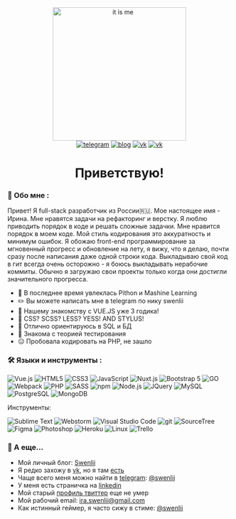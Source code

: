 <div align="center">
  <img src="https://media.giphy.com/media/J60klcdfVdpryi1u78/giphy.gif" alt="it is me" width="300">
</div>
<div align="center">
  <a href="https://t.me/swenlii"><img src="https://img.shields.io/badge/Telegram-26A5E5?style=for-the-badge&logo=telegram&logoColor=white" alt="telegram"></a>
  <a href="https://swenlii.epizy.com"><img src="https://img.shields.io/badge/Blog-crimson?style=for-the-badge&logo=wordpress&logoColor=white" alt="blog"></a>
  <a href="https://www.linkedin.com/in/swenlii"><img src="https://img.shields.io/badge/linkedin-0066DD?style=for-the-badge&logo=linkedin&logoColor=white" alt="vk"></a>
  <a href="https://vk.com/swenlii"><img src="https://img.shields.io/badge/vk-0077FF?style=for-the-badge&logo=vk&logoColor=white" alt="vk"></a>
</div>

<h1 align="center">Приветствую!</h1>

### 🧁 Обо мне :
Привет! Я full-stack разработчик из России🇷🇺. Мое настоящее имя - Ирина. Мне нравятся задачи на рефакторинг и верстку. Я люблю приводить порядок в коде и решать сложные задачки. Мне нравится порядок в моем коде. Мой стиль кодирования это аккуратность и минимум ошибок. Я обожаю front-end программирование за мгновенный прогресс и обновление на лету, я вижу, что я делаю, почти сразу после написания даже одной строки кода.
Выкладываю свой код в гит всегда очень осторожно - я боюсь выкладывать нерабочие коммиты. Обычно я загружаю свои проекты только когда они достигли значительного прогресса. 
- 🤖 В последнее время увлеклась Pithon и Mashine Learning
- ✏️ Вы можете написать мне в telegram по нику swenlii
- 💚 Нашему знакомству с VUE.JS уже 3 годика!
- 🎨 CSS? SCSS? LESS? YESS! AND STYLUS!
- 📆 Отлично ориентируюсь в SQL и БД
- 📖 Знакома с теорией тестирования
- 😑 Пробовала кодировать на PHP, не зашло

### 🛠️ Языки и инструменты :

<img src="https://img.shields.io/badge/Vue.js-02ad77?style=for-the-badge&logo=vue.js&logoColor=white" alt="Vue.js"></img>
<img src="https://img.shields.io/badge/HTML5-blue?style=for-the-badge&logo=html5&logoColor=white" alt="HTML5"></img>
<img src="https://img.shields.io/badge/CSS3-orange?style=for-the-badge&logo=css3&logoColor=white" alt="CSS3"></img>
<img src="https://img.shields.io/badge/JavaScript-yellow?style=for-the-badge&logo=javascript&logoColor=white" alt="JavaScript"></img>
<img src="https://img.shields.io/badge/Nuxt.js-02ad77?style=for-the-badge&logo=nuxt.js&logoColor=white" alt="Nuxt.js"></img>
<img src="https://img.shields.io/badge/Bootstrap_5-blueviolet?style=for-the-badge&logo=bootstrap&logoColor=white" alt="Bootstrap 5"></img>
<img src="https://img.shields.io/badge/Go-00ADD8?style=for-the-badge&logo=go&logoColor=white" alt="GO"></img>
<img src="https://img.shields.io/badge/Webpack-8DD6F9?style=for-the-badge&logo=webpack&logoColor=white" alt="Webpack"></img>
<img src="https://img.shields.io/badge/PHP-5F259F?style=for-the-badge&logo=php&logoColor=white" alt="PHP"></img>
<img src="https://img.shields.io/badge/SASS-CC6699?style=for-the-badge&logo=sass&logoColor=white" alt="SASS"></img>
<img src="https://img.shields.io/badge/npm-bf1817?style=for-the-badge&logo=npm&logoColor=white" alt="npm"></img>
<img src="https://img.shields.io/badge/Node.js-339933?style=for-the-badge&logo=node.js&logoColor=white" alt="Node.js"></img>
<img src="https://img.shields.io/badge/JQuery-0769AD?style=for-the-badge&logo=jquery&logoColor=white" alt="JQuery"></img>
<img src="https://img.shields.io/badge/MySQL-orange?style=for-the-badge&logo=mysql&logoColor=white" alt="MySQL"></img>
<img src="https://img.shields.io/badge/PostgreSQL-blue?style=for-the-badge&logo=postgresql&logoColor=white" alt="PostgreSQL"></img>
<img src="https://img.shields.io/badge/MongoDB-green?style=for-the-badge&logo=mongodb&logoColor=white" alt="MongoDB"></img>

Инструменты:

<img src="https://img.shields.io/badge/Sublime_Text-gray?style=for-the-badge&logo=sublimetext&logoColor=white" alt="Sublime Text"></img>
<img src="https://img.shields.io/badge/Webstorm-black?style=for-the-badge&logo=webstorm&logoColor=white" alt="Webstorm"></img>
<img src="https://img.shields.io/badge/Visual_Studio_Code-007ACC?style=for-the-badge&logo=Visual Studio Code&logoColor=white" alt="Visual Studio Code"></img>
<img src="https://img.shields.io/badge/Git-orange?style=for-the-badge&logo=git&logoColor=white" alt="git"></img>
<img src="https://img.shields.io/badge/SourceTree-0052CC?style=for-the-badge&logo=sourcetree&logoColor=white" alt="SourceTree"></img>
<img src="https://img.shields.io/badge/Figma-F24E1E?style=for-the-badge&logo=figma&logoColor=white" alt="Figma"></img>
<img src="https://img.shields.io/badge/Photoshop-31A8FF?style=for-the-badge&logo=Adobe Photoshop&logoColor=white" alt="Photoshop"></img>
<img src="https://img.shields.io/badge/Heroku-430098?style=for-the-badge&logo=heroku&logoColor=white" alt="Heroku"></img>
<img src="https://img.shields.io/badge/Linux-black?style=for-the-badge&logo=linux&logoColor=white" alt="Linux"></img>
<img src="https://img.shields.io/badge/Trello-0052CC?style=for-the-badge&logo=trello&logoColor=white" alt="Trello"></img>

### 💎 А еще...

- Мой личный блог: [Swenlii](https://swenlii.epizy.com/)
- Я редко захожу в [vk](https://vk.com/swenlii), но я там [есть](https://vk.com/swenlii)
- Чаще всего меня можно найти в [telegram](https://t.me/swenlii): [@swenlii](https://t.me/swenlii)
- У меня есть страничка на [linkedin](https://www.linkedin.com/in/swenlii)
- Мой старый [профиль твиттер](https://twitter.com/swenlii) еще не умер
- Мой рабочий email: [ira.swenlii@gmail.com](mailto:ira.swenlii@gmail.com)
- Как истинный геймер, я часто сижу в стиме: [@swenlii](https://steamcommunity.com/id/swenlii)



<div align="center">
<img src="https://komarev.com/ghpvc/?username=Swenli&style=flat-square&color=DD0055" alt=""/>
</div>
